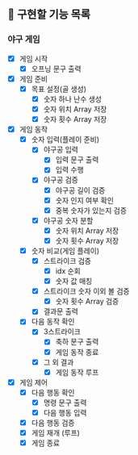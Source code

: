 ## 🧭 구현할 기능 목록  

### 야구 게임  
- [x] 게임 시작  
  - [x] 오프닝 문구 출력  
- [x] 게임 준비  
  - [x] 목표 설정(골 생성)
    - [x] 숫자 하나 난수 생성  
    - [x] 숫자 위치 Array 저장  
    - [x] 숫자 횟수 Array 저장
- [x] 게임 동작
  - [x] 숫자 입력(플레이 준비)  
    - [x] 야구공 입력  
      - [x] 입력 문구 출력  
      - [x] 입력 수행  
    - [x] 야구공 검증  
      - [x] 야구공 길이 검증  
      - [x] 숫자 인지 여부 확인  
      - [x] 중복 숫자가 있는지 검증  
    - [x] 야구공 숫자 분할  
      - [x] 숫자 위치 Array 저장  
      - [x] 숫자 횟수 Array 저장  
  - [x] 숫자 비교(게임 플레이)  
    - [x] 스트라이크 검증  
      - [x] idx 순회
      - [x] 숫자 값 매칭  
    - [x] 스트라이크 숫자 이외 볼 검증  
      - [x] 숫자 횟수 Array 검증  
    - [x] 결과문 출력
  - [x] 다음 동작 확인  
    - [x] 3스트라이크  
      - [x] 축하 문구 출력  
      - [x] 게임 동작 종료  
    - [x] 그 외 결과  
      - [x] 게임 동작 루프
- [x] 게임 제어  
  - [x] 다음 행동 확인  
    - [x] 명령 문구 출력  
    - [x] 다음 행동 입력  
  - [x] 다음 행동 검증  
  - [x] 게임 재개 (루프)  
  - [x] 게임 종료  